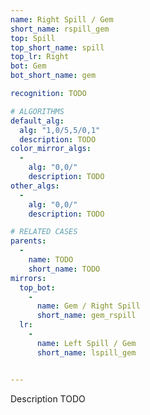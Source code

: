 ```yaml
---
name: Right Spill / Gem
short_name: rspill_gem
top: Spill
top_short_name: spill
top_lr: Right
bot: Gem
bot_short_name: gem

recognition: TODO

# ALGORITHMS
default_alg:
  alg: "1,0/5,5/0,1"
  description: TODO
color_mirror_algs:
  -
    alg: "0,0/"
    description: TODO
other_algs:
  -
    alg: "0,0/"
    description: TODO

# RELATED CASES
parents:
  -
    name: TODO
    short_name: TODO
mirrors:
  top_bot:
    -
      name: Gem / Right Spill
      short_name: gem_rspill
  lr:
    -
      name: Left Spill / Gem
      short_name: lspill_gem


---
```


Description TODO

